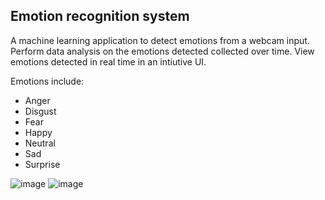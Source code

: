 ## Emotion recognition system
A machine learning application to detect emotions from a webcam input. Perform data analysis on the emotions detected collected over time. View emotions detected in real time in an intiutive UI. 

Emotions include:
- Anger
- Disgust
- Fear
- Happy
- Neutral
- Sad
- Surprise

![image](https://github.com/user-attachments/assets/6a7f32c1-3e16-4187-b199-6c01dd952a29)
![image](https://github.com/user-attachments/assets/d50aad4f-93d5-4955-aa29-2f4d0451d094)


